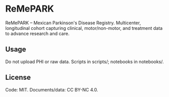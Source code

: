 # ReMePARK
ReMePARK – Mexican Parkinson's Disease Registry. Multicenter, longitudinal cohort capturing clinical, motor/non-motor, and treatment data to advance research and care. 

## Usage
Do not upload PHI or raw data.
Scripts in scripts/; notebooks in notebooks/.

## License
Code: MIT. Documents/data: CC BY-NC 4.0.
